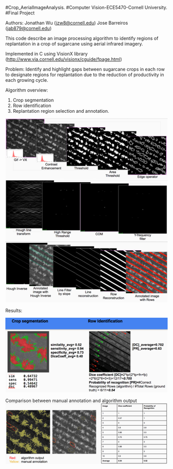 #Crop_AerialImageAnalysis.
#Computer Vision-ECE5470-Cornell University. 
#Final Project

Authors:
Jonathan Wu (jzw8@cornell.edu)
Jose Barreiros (jab879@cornell.edu)

This code describe an image processing algorithm to identify regions of replantation in a crop of sugarcane using aerial infrared imagery.

Implemented in C using VisionX library (http://www.via.cornell.edu/visionx/cguide/fpage.html)

Problem:
Identify and highlight gaps between sugarcane crops in each row to designate regions for replantation due to the reduction of productivity in each growing cycle.

Algorithm overview:
1. Crop segmentation
2. Row identification
3. Replantation region selection and annotation.

![alt text](https://github.com/JoseBarreiros/Crop_Aerial_Image_Analysis/blob/master/Media/algorithm1.png)
![alt text](https://github.com/JoseBarreiros/Crop_Aerial_Image_Analysis/blob/master/Media/algorithm2.png)
![alt text](https://github.com/JoseBarreiros/Crop_Aerial_Image_Analysis/blob/master/Media/algorithm3.png)

Results:

![alt text](https://github.com/JoseBarreiros/Crop_Aerial_Image_Analysis/blob/master/Media/results1.png)

Comparison between manual annotation and algorithm output
![alt text](https://github.com/JoseBarreiros/Crop_Aerial_Image_Analysis/blob/master/Media/results2.png)



